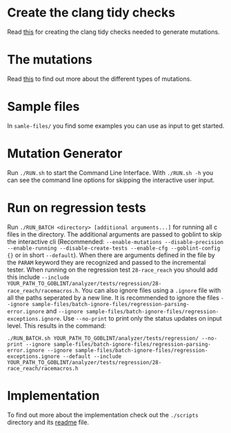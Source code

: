 # Create the clang tidy checks
Read [this](clang-mutations/README.md) for creating the clang tidy checks needed to generate mutations.

# The mutations
Read [this](clang-mutations/MUTATIONS.md) to find out more about the different types of mutations.

# Sample files
In `samle-files/` you find some examples you can use as input to get started.

# Mutation Generator
Run `./RUN.sh` to start the Command Line Interface. With `./RUN.sh -h` you can see the command line options for skipping the interactive user input.

# Run on regression tests
Run `./RUN_BATCH <directory> [additional arguments...]` for running all c files in the directory. The additional arguments are passed to goblint to skip the interactive cli (Recommended: `--enable-mutations --disable-precision --enable-running --disable-create-tests --enable-cfg --goblint-config {}` or in short `--default`). When there are arguments defined in the file by the `PARAM` keyword they are recognized and passed to the incremental tester. When running on the regression test `28-race_reach` you should add this include `--include YOUR_PATH_TO_GOBLINT/analyzer/tests/regression/28-race_reach/racemacros.h`. You can also ignore files using a `.ignore` file with all the paths seperated by a new line. It is recommended to ignore the files `--ignore sample-files/batch-ignore-files/regression-parsing-error.ignore` and `--ignore sample-files/batch-ignore-files/regression-exceptions.ignore`. Use `--no-print` to print only the status updates on input level. This results in the command:
```
./RUN_BATCH.sh YOUR_PATH_TO_GOBLINT/analyzer/tests/regression/ --no-print --ignore sample-files/batch-ignore-files/regression-parsing-error.ignore --ignore sample-files/batch-ignore-files/regression-exceptions.ignore --default --include YOUR_PATH_TO_GOBLINT/analyzer/tests/regression/28-race_reach/racemacros.h
```

# Implementation
To find out more about the implementation check out the `./scripts` directory and its [readme](./scripts/README.md) file.